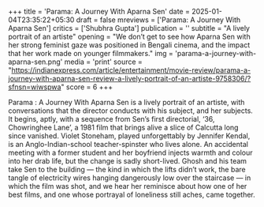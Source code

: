 +++
title = 'Parama: A Journey With Aparna Sen'
date = 2025-01-04T23:35:22+05:30
draft = false
mreviews = ['Parama: A Journey With Aparna Sen']
critics = ['Shubhra Gupta']
publication = ''
subtitle = "A lively portrait of an artiste"
opening = "We don’t get to see how Aparna Sen with her strong feminist gaze was positioned in Bengali cinema, and the impact that her work made on younger filmmakers."
img = 'parama-a-journey-with-aparna-sen.png'
media = 'print'
source = "https://indianexpress.com/article/entertainment/movie-review/parama-a-journey-with-aparna-sen-review-a-lively-portrait-of-an-artiste-9758306/?sfnsn=wiwspwa"
score = 6
+++

Parama : A Journey With Aparna Sen is a lively portrait of an artiste, with conversations that the director conducts with his subject, and her subjects. It begins, aptly, with a sequence from Sen’s first directorial, ‘36, Chowringhee Lane’, a 1981 film that brings alive a slice of Calcutta long since vanished. Violet Stoneham, played unforgettably by Jennifer Kendal, is an Anglo-Indian-school teacher-spinster who lives alone. An accidental meeting with a former student and her boyfriend injects warmth and colour into her drab life, but the change is sadly short-lived. Ghosh and his team take Sen to the building — the kind in which the lifts didn’t work, the bare tangle of electricity wires hanging dangerously low over the staircase — in which the film was shot, and we hear her reminisce about how one of her best films, and one whose portrayal of loneliness still aches, came together.
